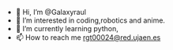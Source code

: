 - 👋 Hi, I’m @Galaxyraul
- 👀 I’m interested in coding,robotics and anime.
- 🌱 I’m currently learning python,
- 📫 How to reach me rgt00024@red.ujaen.es

<!---
Galaxyraul/Galaxyraul is a ✨ special ✨ repository because its `README.md` (this file) appears on your GitHub profile.
You can click the Preview link to take a look at your changes.
--->
